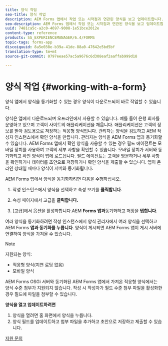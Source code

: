 ```yaml
---
title: 양식 작업
seo-title: 양식 작업
description: AEM Forms 앱에서 작업 또는 시작점과 연관된 양식을 보고 업데이트합니다.
seo-description: AEM Forms 앱에서 작업 또는 시작점과 연관된 양식을 보고 업데이트합니다.
uuid: 7481ca5c-a2c0-4697-9008-1e51bce2012e
content-type: reference
products: SG_EXPERIENCEMANAGER/6.4/FORMS
topic-tags: forms-app
discoiquuid: 8a5e038e-b39a-41de-88a0-47642e5bd5bf
translation-type: tm+mt
source-git-commit: 0797eeae57ac5a9676c6d308eaf2aaffab999d18

---
```



# 양식 작업 {#working-with-a-form}

양식 앱에서 양식을 동기화할 수 있는 경우 양식이 다운로드되어 바로 작업할 수 있습니다.

양식은 앱에서 다운로드되며 오프라인에서 사용할 수 있습니다. 예를 들어 은행 회사를 운영하고 있으며 고객이 사이트의 애플리케이션을 채웁니다. 애플리케이션은 고객의 정보를 받아 검토용으로 저장하는 적응형 양식입니다. 관리자는 양식을 검토하고 AEM 작성자 인스턴스에서 확인 양식을 만듭니다. 관리자는 양식을 AEM Forms 앱과 동기화할 수 있습니다. AEM Forms 앱에서 확인 양식을 사용할 수 있는 경우 필드 에이전트는 모바일 장치를 사용하여 고객의 세부 사항을 확인할 수 있습니다. 모바일 장치가 서버와 동기화되고 확인 양식이 앱에 로드됩니다. 필드 에이전트는 고객을 방문하거나 세부 사항을 확인하거나 데이터를 초안으로 저장하거나 확인 양식을 제출할 수 있습니다. 앱이 온라인 상태일 때마다 양식이 서버와 동기화됩니다.

AEM Forms 앱에서 양식을 동기화하려면 다음을 수행하십시오.

1. 작성 인스턴스에서 양식을 선택하고 속성 보기를 **클릭합니다**.

1. 속성 페이지에서 고급을 **클릭합니다.**
1. [고급]에서 옵션을 활성화합니다.AEM **Forms 앱과**&#x200B;동기화하고 저장을 **탭합니다**.

여러 양식을 동기화하려면 작성 인스턴스에서 양식 관리자에서 여러 양식을 선택하고 AEM Forms **앱과 동기화를 누릅니다**. 양식이 게시되면 AEM Forms 앱이 게시 서버에 연결하여 양식을 가져올 수 있습니다.

>[!NOTE]
>
>지원되는 양식:
>
>* 적응형 양식(지연 로딩 없음)
>* 모바일 양식
>
>
AEM Forms OSGi 서버와 동기화된 AEM Forms 앱에서 가져온 적응형 양식에서는 양식 수준 첨부가 지원되지 않습니다. 작성 시 작성자가 필드 수준 첨부 파일을 활성화한 경우 필드에 파일을 첨부할 수 있습니다.

**양식을 열고 업데이트하려면**

1. 양식을 열려면 홈 화면에서 양식을 누릅니다.
1. 양식 필드를 업데이트하고 첨부 파일을 추가하고 초안으로 저장하고 제출할 수 있습니다.

[지원 문의](https://www.adobe.com/account/sign-in.supportportal.html)

